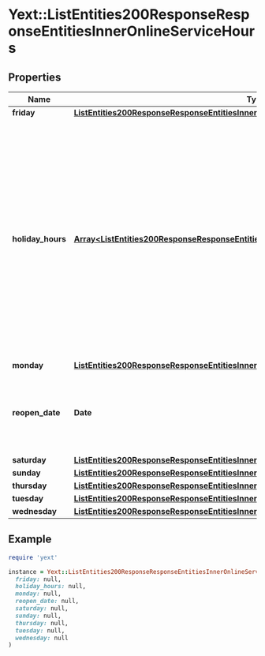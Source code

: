 # Yext::ListEntities200ResponseResponseEntitiesInnerOnlineServiceHours

## Properties

| Name | Type | Description | Notes |
| ---- | ---- | ----------- | ----- |
| **friday** | [**ListEntities200ResponseResponseEntitiesInnerOnlineServiceHoursFriday**](ListEntities200ResponseResponseEntitiesInnerOnlineServiceHoursFriday.md) |  | [optional] |
| **holiday_hours** | [**Array&lt;ListEntities200ResponseResponseEntitiesInnerOnlineServiceHoursHolidayHoursInner&gt;**](ListEntities200ResponseResponseEntitiesInnerOnlineServiceHoursHolidayHoursInner.md) |  **NOTE:** The list of Holiday Hours that you send us must be comprehensive. For example, if you send us a list of Holiday Hours that does not include Holiday Hours that you sent in your last update, Yext considers the missing Holiday Hours to be deleted, and we remove them.    Array must be ordered.   Filtering Type: &#x60;list of object&#x60; | [optional] |
| **monday** | [**ListEntities200ResponseResponseEntitiesInnerOnlineServiceHoursMonday**](ListEntities200ResponseResponseEntitiesInnerOnlineServiceHoursMonday.md) |  | [optional] |
| **reopen_date** | **Date** |  Date must be on or after 1970-01-01 Date must be before or on 2038-01-01  Filtering Type: &#x60;date&#x60; | [optional] |
| **saturday** | [**ListEntities200ResponseResponseEntitiesInnerOnlineServiceHoursSaturday**](ListEntities200ResponseResponseEntitiesInnerOnlineServiceHoursSaturday.md) |  | [optional] |
| **sunday** | [**ListEntities200ResponseResponseEntitiesInnerOnlineServiceHoursSunday**](ListEntities200ResponseResponseEntitiesInnerOnlineServiceHoursSunday.md) |  | [optional] |
| **thursday** | [**ListEntities200ResponseResponseEntitiesInnerOnlineServiceHoursThursday**](ListEntities200ResponseResponseEntitiesInnerOnlineServiceHoursThursday.md) |  | [optional] |
| **tuesday** | [**ListEntities200ResponseResponseEntitiesInnerOnlineServiceHoursTuesday**](ListEntities200ResponseResponseEntitiesInnerOnlineServiceHoursTuesday.md) |  | [optional] |
| **wednesday** | [**ListEntities200ResponseResponseEntitiesInnerOnlineServiceHoursWednesday**](ListEntities200ResponseResponseEntitiesInnerOnlineServiceHoursWednesday.md) |  | [optional] |

## Example

```ruby
require 'yext'

instance = Yext::ListEntities200ResponseResponseEntitiesInnerOnlineServiceHours.new(
  friday: null,
  holiday_hours: null,
  monday: null,
  reopen_date: null,
  saturday: null,
  sunday: null,
  thursday: null,
  tuesday: null,
  wednesday: null
)
```

